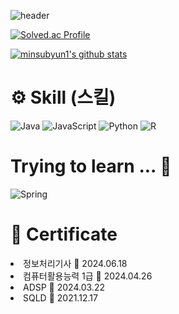![header](https://capsule-render.vercel.app/api?type=waving&color=gradient&height=300&section=header&text=MINSUB%20YUN's%20Github)

<div display = "flex">
  
  <div>
  
  [![Solved.ac Profile](http://mazassumnida.wtf/api/v2/generate_badge?boj=minsubyun1)](https://solved.ac/minsubyun1/)
    
  </div>

  <div>

    
  [![minsubyun1's github stats](https://github-readme-stats.vercel.app/api/top-langs/?username=minsubyun1&show_icons=true&hide_border=true&title_color=004386&icon_color=004386&layout=compact)](https://github.com/minsubyun1)
    
    
  </div>

    

</div>



# ⚙ Skill (스킬)

![Java](https://img.shields.io/badge/Java-007396.svg?&style=for-the-badge&logo=Java&logoColor=white)
![JavaScript](https://img.shields.io/badge/JavaScript-F7DF1E.svg?&style=for-the-badge&logo=JavaScript&logoColor=white)
![Python](https://img.shields.io/badge/Python-3776AB.svg?&style=for-the-badge&logo=Python&logoColor=white)
![R](https://img.shields.io/badge/R-276DC3.svg?&style=for-the-badge&logo=R&logoColor=white)




# Trying to learn ... 📌

![Spring](https://img.shields.io/badge/Spring-6DB33F.svg?&style=for-the-badge&logo=Spring&logoColor=white)


# 📄 Certificate
<li>정보처리기사 📆 2024.06.18 </li>
<li>컴퓨터활용능력 1급 📆 2024.04.26 </li>
<li>ADSP 📆 2024.03.22 </li>
<li>SQLD 📆 2021.12.17 </li>


<!--
**minsubyun1/minsubyun1** is a ✨ _special_ ✨ repository because its `README.md` (this file) appears on your GitHub profile.

Here are some ideas to get you started:

- 🔭 I’m currently working on ...
- 🌱 I’m currently learning ...
- 👯 I’m looking to collaborate on ...
- 🤔 I’m looking for help with ...
- 💬 Ask me about ...
- 📫 How to reach me: ...
- 😄 Pronouns: ...
- ⚡ Fun fact: ...
-->

